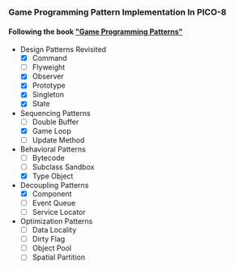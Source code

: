### Game Programming Pattern Implementation In PICO-8

#### Following the book ["Game Programming Patterns"](https://gameprogrammingpatterns.com)

- Design Patterns Revisited
    - [x] Command
    - [ ] Flyweight
    - [x] Observer
    - [x] Prototype
    - [x] Singleton
    - [x] State
- Sequencing Patterns
    - [ ] Double Buffer
    - [x] Game Loop
    - [ ] Update Method
- Behavioral Patterns
    - [ ] Bytecode
    - [ ] Subclass Sandbox
    - [x] Type Object
- Decoupling Patterns
    - [x] Component
    - [ ] Event Queue
    - [ ] Service Locator
- Optimization Patterns
    - [ ] Data Locality
    - [ ] Dirty Flag
    - [ ] Object Pool
    - [ ] Spatial Partition
